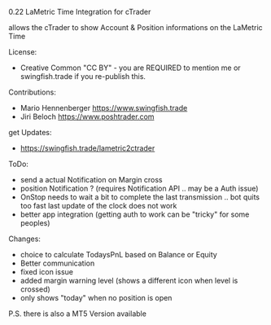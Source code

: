 0.22
LaMetric Time Integration for cTrader

allows the cTrader to show Account & Position informations on the LaMetric Time

License:
 - Creative Common "CC BY" - you are REQUIRED to mention me or swingfish.trade if you re-publish this.

Contributions:
 - Mario Hennenberger  https://www.swingfish.trade
 - Jiri Beloch https://www.poshtrader.com

get Updates:
 - https://swingfish.trade/lametric2ctrader

ToDo:
 - send a actual Notification on Margin cross
 - position Notification ?
   (requires Notification API .. may be a Auth issue)
 - OnStop needs to wait a bit to complete the last transmission ..
   bot quits too fast last update of the clock does not work
 - better app integration (getting auth to work can be "tricky" for some peoples)

Changes:
 - choice to calculate TodaysPnL based on Balance or Equity
 - Better communication
 - fixed icon issue
 - added margin warning level (shows a different icon when level is crossed)
 - only shows "today" when no position is open
    
P.S. there is also a MT5 Version available
